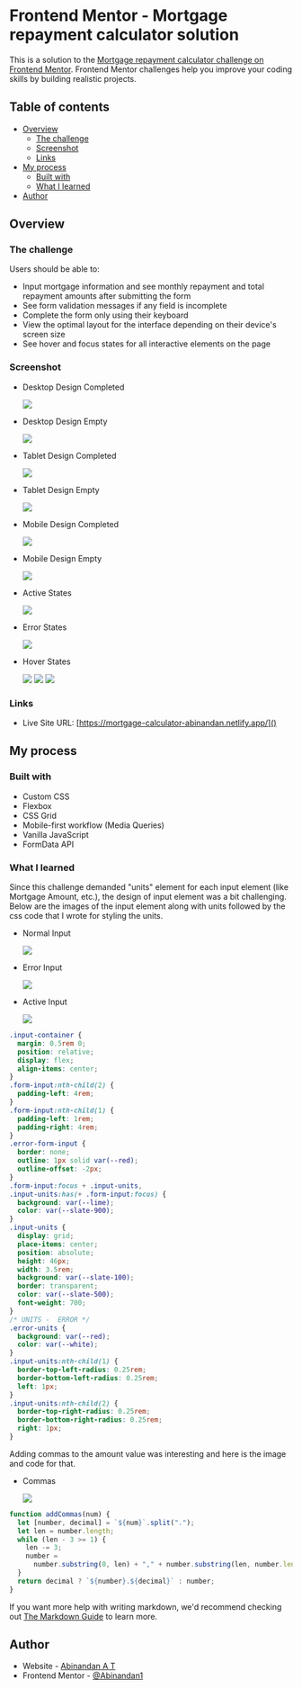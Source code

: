 # Frontend Mentor - Mortgage repayment calculator solution

This is a solution to the [Mortgage repayment calculator challenge on Frontend Mentor](https://www.frontendmentor.io/challenges/mortgage-repayment-calculator-Galx1LXK73). Frontend Mentor challenges help you improve your coding skills by building realistic projects.

## Table of contents

- [Overview](#overview)
  - [The challenge](#the-challenge)
  - [Screenshot](#screenshot)
  - [Links](#links)
- [My process](#my-process)
  - [Built with](#built-with)
  - [What I learned](#what-i-learned)
- [Author](#author)

## Overview

### The challenge

Users should be able to:

- Input mortgage information and see monthly repayment and total repayment amounts after submitting the form
- See form validation messages if any field is incomplete
- Complete the form only using their keyboard
- View the optimal layout for the interface depending on their device's screen size
- See hover and focus states for all interactive elements on the page

### Screenshot

- Desktop Design Completed

  ![](./solution-images/abinandan-desktop-design-completed.png)

- Desktop Design Empty

  ![](./solution-images/abinandan-desktop-design-empty.png)

- Tablet Design Completed

  ![](./solution-images/abinandan-tablet-design-completed.png)

- Tablet Design Empty

  ![](./solution-images/abinandan-tablet-design-empty.png)

- Mobile Design Completed

  ![](./solution-images/abinandan-mobile-design-completed.png)

- Mobile Design Empty

  ![](./solution-images/abinandan-mobile-design-empty.png)

- Active States

  ![](./solution-images/abinandan-active-states.png)

- Error States

  ![](./solution-images/abinandan-error-states.png)

- Hover States

  ![](./solution-images/abinandan-hover-states-1.png)
  ![](./solution-images/abinandan-hover-states-2.png)
  ![](./solution-images/abinandan-hover-states-3.png)

### Links

- Live Site URL: [https://mortgage-calculator-abinandan.netlify.app/]()

## My process

### Built with

- Custom CSS
- Flexbox
- CSS Grid
- Mobile-first workflow (Media Queries)
- Vanilla JavaScript
- FormData API

### What I learned

Since this challenge demanded "units" element for each input element (like Mortgage Amount, etc.), the design of input element was a bit challenging. Below are the images of the input element along with units followed by the css code that I wrote for styling the units.

- Normal Input

  ![](./solution-images/abinandan-input-units-normal.PNG)

- Error Input

  ![](./solution-images/abinandan-input-units-error.PNG)

- Active Input

  ![](./solution-images/abinandan-input-units-active.PNG)

```css
.input-container {
  margin: 0.5rem 0;
  position: relative;
  display: flex;
  align-items: center;
}
.form-input:nth-child(2) {
  padding-left: 4rem;
}
.form-input:nth-child(1) {
  padding-left: 1rem;
  padding-right: 4rem;
}
.error-form-input {
  border: none;
  outline: 1px solid var(--red);
  outline-offset: -2px;
}
.form-input:focus + .input-units,
.input-units:has(+ .form-input:focus) {
  background: var(--lime);
  color: var(--slate-900);
}
.input-units {
  display: grid;
  place-items: center;
  position: absolute;
  height: 46px;
  width: 3.5rem;
  background: var(--slate-100);
  border: transparent;
  color: var(--slate-500);
  font-weight: 700;
}
/* UNITS -  ERROR */
.error-units {
  background: var(--red);
  color: var(--white);
}
.input-units:nth-child(1) {
  border-top-left-radius: 0.25rem;
  border-bottom-left-radius: 0.25rem;
  left: 1px;
}
.input-units:nth-child(2) {
  border-top-right-radius: 0.25rem;
  border-bottom-right-radius: 0.25rem;
  right: 1px;
}
```

Adding commas to the amount value was interesting and here is the image and code for that.

- Commas

  ![](./solution-images/abinandan-add-commas.PNG)

```js
function addCommas(num) {
  let [number, decimal] = `${num}`.split(".");
  let len = number.length;
  while (len - 3 >= 1) {
    len -= 3;
    number =
      number.substring(0, len) + "," + number.substring(len, number.length);
  }
  return decimal ? `${number}.${decimal}` : number;
}
```

If you want more help with writing markdown, we'd recommend checking out [The Markdown Guide](https://www.markdownguide.org/) to learn more.

## Author

- Website - [Abinandan A T](https://my-portfolio-1z8s.onrender.com/)
- Frontend Mentor - [@Abinandan1](https://www.frontendmentor.io/profile/Abinandan1)
